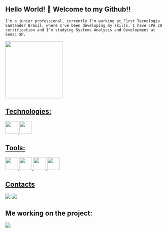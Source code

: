 ## Hello World! 👋 Welcome to my Github!!
    I'm a junior professional, currently I'm working at F1rst Tecnologia Santander Brasil, where I've been developing my skills, I have CPA 20 certification and I'm studying Systems Analysis and Development at Senac SP.
 
 </div>
      <img src="https://komarev.com/ghpvc/?username=mardoqueu&style=flat-square&color=blue" alt=""/>
</div>

<div>
<a href="https://github.com/yasmimfreitas">
<img height="180em" src="https://github-readme-stats.vercel.app/api/top-langs/?username=yasmimfreitas&layout=compact&langs_count=7&theme=dracula"/>
</div>

## Technologies:


<img src="https://cdn.jsdelivr.net/gh/devicons/devicon/icons/csharp/csharp-original.svg" width="40" height="40"/> <img src="https://cdn.jsdelivr.net/gh/devicons/devicon/icons/java/java-original-wordmark.svg" width="40" height="40"/>

## Tools:

<img src="https://cdn.jsdelivr.net/gh/devicons/devicon/icons/visualstudio/visualstudio-plain.svg" width="40" height="40"/>   <img src="https://cdn.jsdelivr.net/gh/devicons/devicon/icons/git/git-original-wordmark.svg" width="40" height="40"/>  <img src="https://cdn.jsdelivr.net/gh/devicons/devicon/icons/github/github-original.svg" width="40" height="40"/>  <img src="https://cdn.jsdelivr.net/gh/devicons/devicon/icons/intellij/intellij-original.svg" width="40" height="40"/>

## Contacts

<div>
<a href = "mailto:yasmimsantosfreitas33@gmail.com"><img src="https://img.shields.io/badge/Gmail-D14836?style=for-the-badge&logo=gmail&logoColor=white" target="_blank"></a>
<a href="https://www.linkedin.com/in/https://www.linkedin.com/in/yasmim-freitas-58698921b/" target="_blank"><img src="https://img.shields.io/badge/-LinkedIn-%230077B5?style=for-the-badge&logo=linkedin&logoColor=white" target="_blank"></a>   
</div>


## Me working on the project:

<img src= "https://c.tenor.com/OKLkZ1Um5HIAAAAC/mad-typing.gif">
